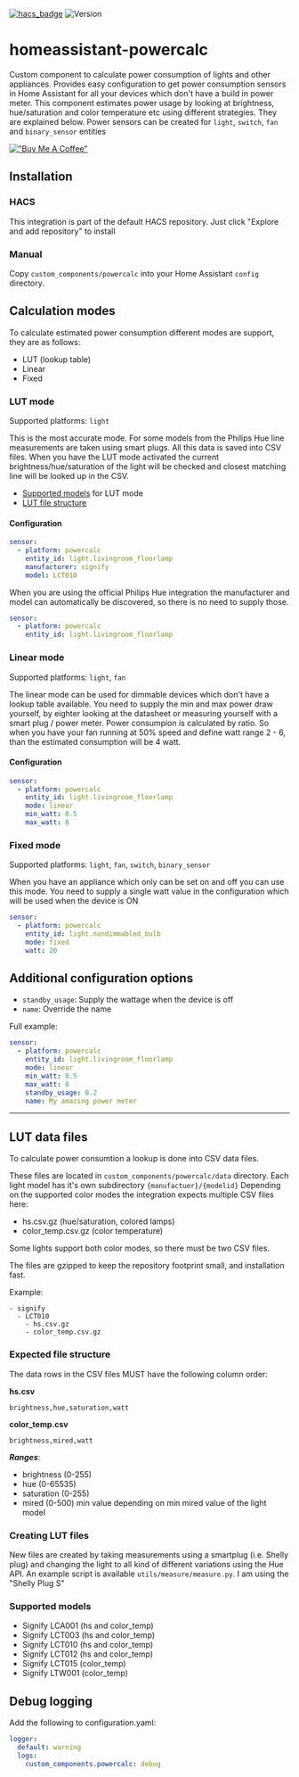 [![hacs_badge](https://img.shields.io/badge/HACS-Default-orange.svg)](https://github.com/custom-components/hacs)
![Version](https://img.shields.io/github/v/release/bramstroker/homeassistant-powercalc)

# homeassistant-powercalc
Custom component to calculate power consumption of lights and other appliances.
Provides easy configuration to get power consumption sensors in Home Assistant for all your devices which don't have a build in power meter.
This component estimates power usage by looking at brightness, hue/saturation and color temperature etc using different strategies. They are explained below.
Power sensors can be created for `light`, `switch`, `fan` and `binary_sensor` entities 

[!["Buy Me A Coffee"](https://www.buymeacoffee.com/assets/img/custom_images/orange_img.png)](https://www.buymeacoffee.com/bramski)

## Installation

### HACS
This integration is part of the default HACS repository. Just click "Explore and add repository" to install

### Manual
Copy `custom_components/powercalc` into your Home Assistant `config` directory.


## Calculation modes

To calculate estimated power consumption different modes are support, they are as follows:
- LUT (lookup table)
- Linear
- Fixed

### LUT mode
Supported platforms: `light`

This is the most accurate mode.
For some models from the Philips Hue line measurements are taken using smart plugs. All this data is saved into CSV files. When you have the LUT mode activated the current brightness/hue/saturation of the light will be checked and closest matching line will be looked up in the CSV.
- [Supported models](#supported-models) for LUT mode
- [LUT file structure](#lut-data-files)


#### Configuration

```yaml
sensor:
  - platform: powercalc
    entity_id: light.livingroom_floorlamp
    manufacturer: signify
    model: LCT010
```

When you are using the official Philips Hue integration the manufacturer and model can automatically be discovered, so there is no need to supply those.

```yaml
sensor:
  - platform: powercalc
    entity_id: light.livingroom_floorlamp
```

### Linear mode
Supported platforms: `light`, `fan`

The linear mode can be used for dimmable devices which don't have a lookup table available.
You need to supply the min and max power draw yourself, by eighter looking at the datasheet or measuring yourself with a smart plug / power meter.
Power consumpion is calculated by ratio. So when you have your fan running at 50% speed and define watt range 2 - 6, than the estimated consumption will be 4 watt.

#### Configuration

```yaml
sensor:
  - platform: powercalc
    entity_id: light.livingroom_floorlamp
    mode: linear
    min_watt: 0.5
    max_watt: 8
```

### Fixed mode
Supported platforms: `light`, `fan`, `switch`, `binary_sensor`

When you have an appliance which only can be set on and off you can use this mode.
You need to supply a single watt value in the configuration which will be used when the device is ON

```yaml
sensor:
  - platform: powercalc
    entity_id: light.nondimmabled_bulb
    mode: fixed
    watt: 20
```

## Additional configuration options

- `standby_usage`: Supply the wattage when the device is off
- `name`: Override the name

Full example:

```yaml
sensor:
  - platform: powercalc
    entity_id: light.livingroom_floorlamp
    mode: linear
    min_watt: 0.5
    max_watt: 8
    standby_usage: 0.2
    name: My amazing power meter
```

<hr>

## LUT data files

To calculate power consumtion a lookup is done into CSV data files.

These files are located in `custom_components/powercalc/data` directory.
Each light model has it's own subdirectory `{manufactuer}/{modelid}`
Depending on the supported color modes the integration expects multiple CSV files here:
 - hs.csv.gz (hue/saturation, colored lamps)
 - color_temp.csv.gz (color temperature)

Some lights support both color modes, so there must be two CSV files.

The files are gzipped to keep the repository footprint small, and installation fast.

Example:

```
- signify
  - LCT010
    - hs.csv.gz
    - color_temp.csv.gz
```

### Expected file structure

The data rows in the CSV files MUST have the following column order:

**hs.csv**
```csv
brightness,hue,saturation,watt
```

**color_temp.csv**
```csv
brightness,mired,watt
```

***Ranges***:
- brightness (0-255)
- hue (0-65535)
- saturation (0-255)
- mired (0-500)  min value depending on min mired value of the light model

### Creating LUT files

New files are created by taking measurements using a smartplug (i.e. Shelly plug) and changing the light to all kind of different variations using the Hue API.
An example script is available `utils/measure/measure.py`.
I am using the "Shelly Plug S"

### Supported models
- Signify LCA001 (hs and color_temp)
- Signify LCT003 (hs and color_temp)
- Signify LCT010 (hs and color_temp)
- Signify LCT012 (hs and color_temp)
- Signify LCT015 (color_temp)
- Signify LTW001 (color_temp)

## Debug logging

Add the following to configuration.yaml:

```yaml
logger:
  default: warning
  logs:
    custom_components.powercalc: debug
```
